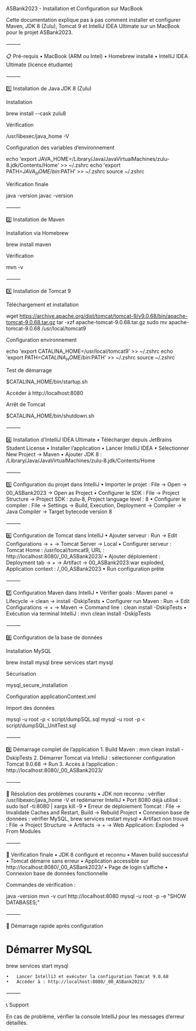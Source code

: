 ASBank2023 - Installation et Configuration sur MacBook

Cette documentation explique pas à pas comment installer et configurer Maven, JDK 8 (Zulu), Tomcat 9 et IntelliJ IDEA Ultimate sur un MacBook pour le projet ASBank2023.

⸻

📋 Pré-requis
	•	MacBook (ARM ou Intel)
	•	Homebrew installé
	•	IntelliJ IDEA Ultimate (licence étudiante)

⸻

1️⃣ Installation de Java JDK 8 (Zulu)

Installation

brew install --cask zulu8

Vérification

/usr/libexec/java_home -V

Configuration des variables d’environnement

echo 'export JAVA_HOME=/Library/Java/JavaVirtualMachines/zulu-8.jdk/Contents/Home' >> ~/.zshrc
echo 'export PATH=$JAVA_HOME/bin:$PATH' >> ~/.zshrc
source ~/.zshrc

Vérification finale

java -version
javac -version


⸻

2️⃣ Installation de Maven

Installation via Homebrew

brew install maven

Vérification

mvn -v


⸻

3️⃣ Installation de Tomcat 9

Téléchargement et installation

wget https://archive.apache.org/dist/tomcat/tomcat-9/v9.0.68/bin/apache-tomcat-9.0.68.tar.gz
tar -xzf apache-tomcat-9.0.68.tar.gz
sudo mv apache-tomcat-9.0.68 /usr/local/tomcat9

Configuration environnement

echo 'export CATALINA_HOME=/usr/local/tomcat9' >> ~/.zshrc
echo 'export PATH=$CATALINA_HOME/bin:$PATH' >> ~/.zshrc
source ~/.zshrc

Test de démarrage

$CATALINA_HOME/bin/startup.sh

Accéder à http://localhost:8080

Arrêt de Tomcat

$CATALINA_HOME/bin/shutdown.sh


⸻

4️⃣ Installation d’IntelliJ IDEA Ultimate
	•	Télécharger depuis JetBrains Student License
	•	Installer l’application
	•	Lancer IntelliJ IDEA
	•	Sélectionner New Project → Maven
	•	Ajouter JDK 8 : /Library/Java/JavaVirtualMachines/zulu-8.jdk/Contents/Home

⸻

5️⃣ Configuration du projet dans IntelliJ
	•	Importer le projet : File → Open → 00_ASBank2023 → Open as Project
	•	Configurer le SDK : File → Project Structure → Project SDK : zulu-8, Project language level : 8
	•	Configurer le compiler : File → Settings → Build, Execution, Deployment → Compiler → Java Compiler → Target bytecode version 8

⸻

6️⃣ Configuration de Tomcat dans IntelliJ
	•	Ajouter serveur : Run → Edit Configurations → + → Tomcat Server → Local
	•	Configurer serveur : Tomcat Home : /usr/local/tomcat9, URL : http://localhost:8080/_00_ASBank2023/
	•	Ajouter déploiement : Deployment tab → + → Artifact → 00_ASBank2023:war exploded, Application context : /_00_ASBank2023
	•	Run configuration prête

⸻

7️⃣ Configuration Maven dans IntelliJ
	•	Vérifier goals : Maven panel → Lifecycle → clean → install -DskipTests
	•	Configurer run Maven : Run → Edit Configurations → + → Maven → Command line : clean install -DskipTests
	•	Exécution via terminal IntelliJ : mvn clean install -DskipTests

⸻

8️⃣ Configuration de la base de données

Installation MySQL

brew install mysql
brew services start mysql

Sécurisation

mysql_secure_installation

Configuration applicationContext.xml

<bean id="dataSource" scope="singleton" class="org.springframework.jdbc.datasource.DriverManagerDataSource">
    <property name="driverClassName" value="com.mysql.jdbc.Driver" />
    <property name="url" value="jdbc:mysql://localhost:3306/banklut?useSSL=false" />
    <property name="username" value="root" />
    <property name="password" value="root" />
</bean>

Import des données

mysql -u root -p < script/dumpSQL.sql
mysql -u root -p < script/dumpSQL_UnitTest.sql


⸻

9️⃣ Démarrage complet de l’application
	1.	Build Maven : mvn clean install -DskipTests
	2.	Démarrer Tomcat via IntelliJ : sélectionner configuration Tomcat 9.0.68 → Run
	3.	Accès à l’application : http://localhost:8080/_00_ASBank2023/

⸻

🔧 Résolution des problèmes courants
	•	JDK non reconnu : vérifier /usr/libexec/java_home -V et redémarrer IntelliJ
	•	Port 8080 déjà utilisé : sudo lsof -ti:8080 | xargs kill -9
	•	Erreur de déploiement Tomcat : File → Invalidate Caches and Restart, Build → Rebuild Project
	•	Connexion base de données : vérifier MySQL, brew services restart mysql
	•	Artifact non trouvé : File → Project Structure → Artifacts → + → Web Application: Exploded → From Modules

⸻

📝 Vérification finale
	•	JDK 8 configuré et reconnu
	•	Maven build successful
	•	Tomcat démarre sans erreur
	•	Application accessible sur http://localhost:8080/_00_ASBank2023/
	•	Page de login s’affiche
	•	Connexion base de données fonctionnelle

Commandes de vérification :

java -version
mvn -v
curl http://localhost:8080
mysql -u root -p -e "SHOW DATABASES;"


⸻

🚀 Démarrage rapide après configuration

# Démarrer MySQL
brew services start mysql

	•	Lancer IntelliJ et exécuter la configuration Tomcat 9.0.68
	•	Accéder à : http://localhost:8080/_00_ASBank2023/

⸻

📞 Support

En cas de problème, vérifier la console IntelliJ pour les messages d’erreur détaillés.
